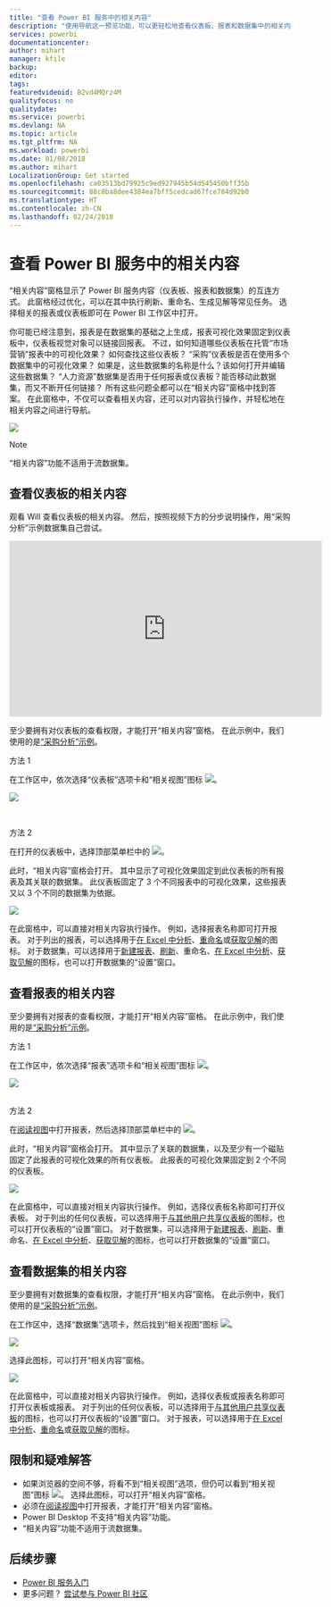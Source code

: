 ```yaml
---
title: "查看 Power BI 服务中的相关内容"
description: "使用导航这一预览功能，可以更轻松地查看仪表板、报表和数据集中的相关内容"
services: powerbi
documentationcenter: 
author: mihart
manager: kfile
backup: 
editor: 
tags: 
featuredvideoid: B2vd4MQrz4M
qualityfocus: no
qualitydate: 
ms.service: powerbi
ms.devlang: NA
ms.topic: article
ms.tgt_pltfrm: NA
ms.workload: powerbi
ms.date: 01/08/2018
ms.author: mihart
LocalizationGroup: Get started
ms.openlocfilehash: ca03513bd79925c9ed927945b54d545450bff35b
ms.sourcegitcommit: 88c8ba8dee4384ea7bff5cedcad67fce784d92b0
ms.translationtype: HT
ms.contentlocale: zh-CN
ms.lasthandoff: 02/24/2018
---
```

# <a name="view-related-content-in-power-bi-service"></a>查看 Power BI 服务中的相关内容
“相关内容”窗格显示了 Power BI 服务内容（仪表板、报表和数据集）的互连方式。  此窗格经过优化，可以在其中执行刷新、重命名、生成见解等常见任务。 选择相关的报表或仪表板即可在 Power BI 工作区中打开。   

你可能已经注意到，报表是在数据集的基础之上生成，报表可视化效果固定到仪表板中，仪表板视觉对象可以链接回报表。 不过，如何知道哪些仪表板在托管“市场营销”报表中的可视化效果？ 如何查找这些仪表板？ “采购”仪表板是否在使用多个数据集中的可视化效果？ 如果是，这些数据集的名称是什么？该如何打开并编辑这些数据集？ “人力资源”数据集是否用于任何报表或仪表板？能否移动此数据集，而又不断开任何链接？ 所有这些问题全都可以在“相关内容”窗格中找到答案。  在此窗格中，不仅可以查看相关内容，还可以对内容执行操作，并轻松地在相关内容之间进行导航。

![](media/service-related-content/power-bi-view-related-dashboard-new.png)

> [!NOTE]
> “相关内容”功能不适用于流数据集。
> 
> 

## <a name="view-related-content-for-a-dashboard"></a>查看仪表板的相关内容
观看 Will 查看仪表板的相关内容。 然后，按照视频下方的分步说明操作，用“采购分析”示例数据集自己尝试。

<iframe width="560" height="315" src="https://www.youtube.com/embed/B2vd4MQrz4M#t=3m05s" frameborder="0" allowfullscreen></iframe>


至少要拥有对仪表板的查看权限，才能打开“相关内容”窗格。 在此示例中，我们使用的是[“采购分析”示例](sample-procurement.md)。

方法 1

在工作区中，依次选择“仪表板”选项卡和“相关视图”图标 ![](media/service-related-content/power-bi-view-related-icon-new.png)。

![](media/service-related-content/power-bi-view-related-dash-newer.png)

<br>

方法 2

在打开的仪表板中，选择顶部菜单栏中的 ![](media/service-related-content/power-bi-view-related-new.png)。

此时，“相关内容”窗格会打开。 其中显示了可视化效果固定到此仪表板的所有报表及其关联的数据集。 此仪表板固定了 3 个不同报表中的可视化效果，这些报表又以 3 个不同的数据集为依据。

![](media/service-related-content/power-bi-view-related-dashboard-new.png)

在此窗格中，可以直接对相关内容执行操作。  例如，选择报表名称即可打开报表。  对于列出的报表，可以选择用于[在 Excel 中分析](service-analyze-in-excel.md)、[重命名](service-rename.md)或[获取见解](service-insights.md)的图标。 对于数据集，可以选择用于[新建报表](service-report-create-new.md)、[刷新](refresh-data.md)、重命名、[在 Excel 中分析](service-analyze-in-excel.md)、[获取见解](service-insights.md)的图标，也可以打开数据集的“设置”窗口。  

## <a name="view-related-content-for-a-report"></a>查看报表的相关内容
至少要拥有对报表的查看权限，才能打开“相关内容”窗格。 在此示例中，我们使用的是[“采购分析”示例](sample-procurement.md)。

方法 1

在工作区中，依次选择“报表”选项卡和“相关视图”图标 ![](media/service-related-content/power-bi-view-related-icon-new.png)。

![](media/service-related-content/power-bi-view-related-report-newer.png)

<br>
方法 2

在[阅读视图](service-reading-view-and-editing-view.md)中打开报表，然后选择顶部菜单栏中的 ![](media/service-related-content/power-bi-view-related-new.png)。

此时，“相关内容”窗格会打开。 其中显示了关联的数据集，以及至少有一个磁贴固定了此报表的可视化效果的所有仪表板。 此报表的可视化效果固定到 2 个不同的仪表板。

![](media/service-related-content/power-bi-view-related-report.png)

在此窗格中，可以直接对相关内容执行操作。  例如，选择仪表板名称即可打开仪表板。  对于列出的任何仪表板，可以选择用于[与其他用户共享仪表板](service-share-dashboards.md)的图标，也可以打开仪表板的“设置”窗口。 对于数据集，可以选择用于[新建报表](service-report-create-new.md)、[刷新](refresh-data.md)、重命名、[在 Excel 中分析](service-analyze-in-excel.md)、[获取见解](service-insights.md)的图标，也可以打开数据集的“设置”窗口。  

## <a name="view-related-content-for-a-dataset"></a>查看数据集的相关内容
至少要拥有对数据集的查看权限，才能打开“相关内容”窗格。 在此示例中，我们使用的是[“采购分析”示例](sample-procurement.md)。

在工作区中，选择“数据集”选项卡，然后找到“相关视图”图标 ![](media/service-related-content/power-bi-view-related-icon-new.png)。

![](media/service-related-content/power-bi-view-related-dataset-newer.png)

选择此图标，可以打开“相关内容”窗格。

![](media/service-related-content/power-bi-datasets.png)

在此窗格中，可以直接对相关内容执行操作。  例如，选择仪表板或报表名称即可打开仪表板或报表。  对于列出的任何仪表板，可以选择用于[与其他用户共享仪表板](service-share-dashboards.md)的图标，也可以打开仪表板的“设置”窗口。 对于报表，可以选择用于[在 Excel 中分析](service-analyze-in-excel.md)、[重命名](service-rename.md)或[获取见解](service-insights.md)的图标。  

## <a name="limitations-and-troubleshooting"></a>限制和疑难解答
* 如果浏览器的空间不够，将看不到“相关视图”选项，但仍可以看到“相关视图”图标 ![](media/service-related-content/power-bi-view-related-icon-new.png)。 选择此图标，可以打开“相关内容”窗格。
* 必须在[阅读视图](service-reading-view-and-editing-view.md)中打开报表，才能打开“相关内容”窗格。
* Power BI Desktop 不支持“相关内容”功能。
* “相关内容”功能不适用于流数据集。

## <a name="next-steps"></a>后续步骤
* [Power BI 服务入门](service-get-started.md)
* 更多问题？ [尝试参与 Power BI 社区](http://community.powerbi.com/)

